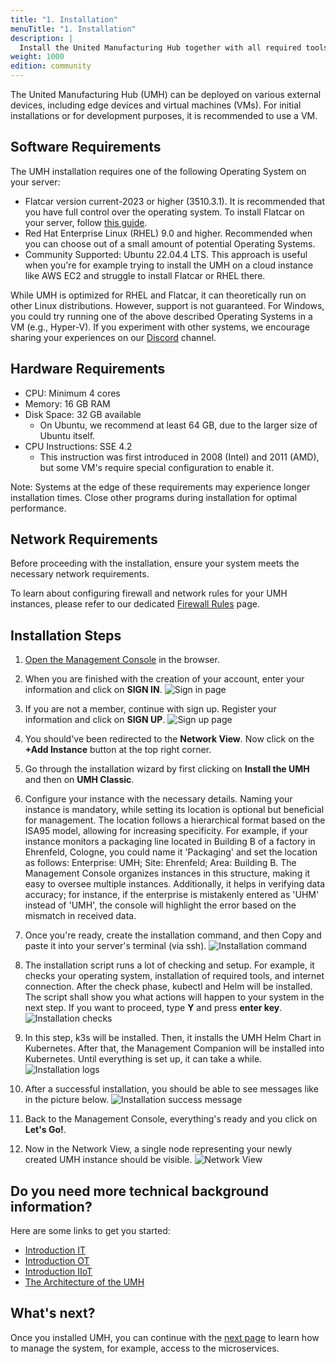 ```yaml
---
title: "1. Installation"
menuTitle: "1. Installation"
description: |
  Install the United Manufacturing Hub together with all required tools on a Linux Operating System.
weight: 1000
edition: community
---
```


The United Manufacturing Hub (UMH) can be deployed on various external devices,
including edge devices and virtual machines (VMs). For initial installations
or for development purposes, it is recommended to use a VM.

## Software Requirements

The UMH installation requires one of the following Operating System on your server:

- Flatcar version current-2023 or higher (3510.3.1).
  It is recommended that you have full control over the operating system. To install Flatcar on your server,
  follow [this guide](/docs/production-guide/installation/flatcar-installation/). <!-- This article needs to be merged together https://umh.docs.umh.app/docs/production-guide/installation/flatcar-installation-virtual-machine/ https://learn.umh.app/course/flatcar-installation-on-proxmox/ -->
- Red Hat Enterprise Linux (RHEL) 9.0 and higher. Recommended when you can choose
  out of a small amount of potential Operating Systems.
- Community Supported: Ubuntu 22.04.4 LTS. This approach is useful
  when you're for example trying to install the UMH on a cloud instance like AWS EC2
  and struggle to install Flatcar or RHEL there.

While UMH is optimized for RHEL and Flatcar, it can theoretically run on other Linux distributions.
However, support is not guaranteed.
For Windows, you could try running one of the above described Operating Systems in a VM (e.g., Hyper-V).
If you experiment with other systems, we encourage sharing your experiences
on our [Discord](https://discord.gg/F9mqkZnm9d) channel.

## Hardware Requirements

- CPU: Minimum 4 cores
- Memory: 16 GB RAM
- Disk Space: 32 GB available
  - On Ubuntu, we recommend at least 64 GB, due to the larger size of Ubuntu itself.
- CPU Instructions: SSE 4.2
  - This instruction was first introduced in 2008 (Intel) and 2011 (AMD), but some VM's require special configuration to enable it.

Note: Systems at the edge of these requirements may experience longer installation times.
Close other programs during installation for optimal performance.

## Network Requirements

Before proceeding with the installation, ensure your system meets the necessary network requirements.

To learn about configuring firewall and network rules for your UMH instances,
please refer to our dedicated [Firewall Rules](/docs/production-guide/security/firewall-rules/) page.

## Installation Steps

1. [Open the Management Console](https://management.umh.app/) in the browser.

2. When you are finished with the creation of your account, enter your information and click on **SIGN IN**.
   ![Sign in page](/images/getstarted/installation/signin.png)

3. If you are not a member, continue with sign up. Register your information and click on **SIGN UP**.
   ![Sign up page](/images/getstarted/installation/signup.png)

4. You should've been redirected to the **Network View**. Now click on the **+Add Instance** button at the top right corner.

5. Go through the installation wizard by first clicking on **Install the UMH** and then on **UMH Classic**.

6. Configure your instance with the necessary details. Naming your instance is mandatory, while setting its location is
   optional but beneficial for management. The location follows a hierarchical format based on the ISA95 model, allowing
   for increasing specificity. For example, if your instance monitors a packaging line located in Building B of a factory in
   Ehrenfeld, Cologne, you could name it 'Packaging' and set the location as follows: Enterprise: UMH; Site: Ehrenfeld;
   Area: Building B. The Management Console organizes instances in this structure, making it easy to oversee multiple instances.
   Additionally, it helps in verifying data accuracy; for instance, if the enterprise is mistakenly entered as 'UHM' instead of
   'UMH', the console will highlight the error based on the mismatch in received data.

7. Once you're ready, create the installation command, and then Copy and paste it into your server's
   terminal (via ssh).
   ![Installation command](/images/getstarted/installation/command.png)

8. The installation script runs a lot of checking and setup. For example, it checks your operating system,
   installation of required tools, and internet connection.
   After the check phase, kubectl and Helm will be installed.
   The script shall show you what actions will happen to your system in the next step.
   If you want to proceed, type **Y** and press **enter key**.
   ![Installation checks](/images/getstarted/installation/checking.png)

9. In this step, k3s will be installed. Then, it installs the UMH Helm Chart in Kubernetes.
   After that, the Management Companion will be installed into Kubernetes.
   Until everything is set up, it can take a while.
   ![Installation logs](/images/getstarted/installation/installphase.png)

10. After a successful installation, you should be able to see messages like in the picture below.
    ![Installation success message](/images/getstarted/installation/successful.png)

11. Back to the Management Console, everything's ready and you click on **Let's Go!**.

12. Now in the Network View, a single node representing your newly created UMH instance should be visible.
    ![Network View](/images/getstarted/installation/networkView.png)

<!-- Show how it does now look like. What does this command now do? When is it finished? How can I see if it is finished

What happens in the install script:
- a lot of checking
- installes basic tools for manageing KUbernetes like Helm and kubectl
- installs k3s (Kubernetes)
- Installs the UMH Helm Chart into Kubernetes
- Installs the Management Companion into Kubernetes
- Waits until everything is setup

-->

## Do you need more technical background information?

Here are some links to get you started:

- [Introduction IT](https://learn.umh.app/course/introduction-into-it-ot-information-technology/)
- [Introduction OT](https://learn.umh.app/course/introduction-into-it-ot-operational-technology-ot/)
- [Introduction IIoT](https://learn.umh.app/course/introduction-into-it-ot-industrial-internet-of-things-iiot/)
- [The Architecture of the UMH](https://umh.docs.umh.app/docs/architecture/)

## What's next?

Once you installed UMH, you can continue with the
[next page](/docs/getstarted/managingthesystem) to learn how to manage the system,
for example, access to the microservices.
